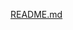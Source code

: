 [README.md](https://github.com/sandy143040/Text-area-HTML-Layout-Header-Nav-Section-Aside-Footer---Post-Class---HTML---uupzv62i72e2/files/9157535/README.md)

